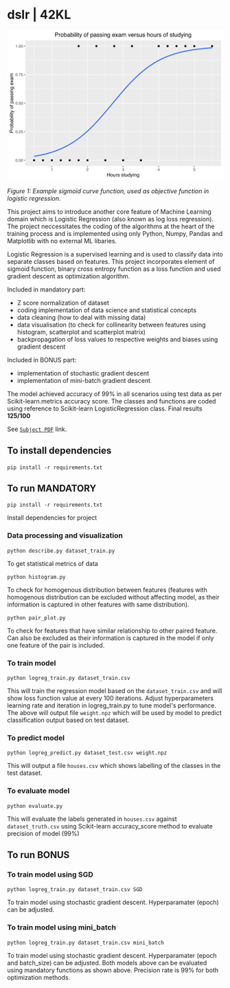 # dslr | 42KL


![sigmoid curve](https://github.com/mseong123/dslr/blob/main/sigmoid.svg)

*Figure 1: Example sigmoid curve function, used as objective function in logistic regression.*

This project aims to introduce another core feature of Machine Learning domain which is Logistic Regression (also known as log loss regression). The project neccessitates the coding of the algorithms at the heart of the training process and is implemented using only Python, Numpy, Pandas and Matplotlib with no external ML libaries. 

Logistic Regression is a supervised learning and is used to classify data into separate classes based on features. This project incorporates element of sigmoid function, binary cross entropy function as a loss function and used gradient descent as optimization algorithm. 

Included in mandatory part:
 - Z score normalization of dataset
 - coding implementation of data science and statistical concepts
 - data cleaning (how to deal with missing data)
 - data visualisation (to check for collinearity between features using histogram, scatterplot and scatterplot matrix)
 - backpropagation of loss values to respective weights and biases using gradient descent

Included in BONUS part:
 - implementation of stochastic gradient descent
 - implementation of mini-batch gradient descent

The model achieved accuracy of 99% in all scenarios using test data as per Scikit-learn.metrics accuracy score. The classes and functions are coded using reference to Scikit-learn LogisticRegression class. 
Final results **125/100**

See [`Subject PDF`](https://github.com/mseong123/dslr/blob/main/en.subject.pdf) link.

## To install dependencies
```
pip install -r requirements.txt
```

## To run MANDATORY

```
pip install -r requirements.txt
```

Install dependencies for project

### Data processing and visualization

```
python describe.py dataset_train.py
```
To get statistical metrics of data

```
python histogram.py

```
To check for homogenous distribution between features (features with homogenous distribution can be excluded without affecting model, as their information is captured in other features with same distribution).

```
python pair_plot.py
```

To check for features that have similar relationship to other paired feature. Can also be excluded as their information is captured in the model if only one feature of the pair is included. 

### To train model
```
python logreg_train.py dataset_train.csv
```
This will train the regression model based on the `dataset_train.csv` and will show loss function value at every 100 iterations. Adjust hyperparameters learning rate and iteration in logreg_train.py to tune model's
performance. The above will output file `weight.npz` which will be used by model to predict classification output based on test dataset.

### To predict model
```
python logreg_predict.py dataset_test.csv weight.npz
```
This will output a file `houses.csv` which shows labelling of the classes in the test dataset. 

### To evaluate model
```
python evaluate.py
```
This will evaluate the labels generated in `houses.csv` against `dataset_truth.csv` using Scikit-learn accuracy_score method to evaluate precision of model (99%)

## To run BONUS

### To train model using SGD
```
python logreg_train.py dataset_train.csv SGD
```
To train model using stochastic gradient descent. Hyperparamater (epoch) can be adjusted.

### To train model using mini_batch
```
python logreg_train.py dataset_train.csv mini_batch
```
To train model using stochastic gradient descent. Hyperparamater (epoch and batch_size) can be adjusted.
Both models above can be evaluated using mandatory functions as shown above. Precision rate is 99% for both optimization methods.

